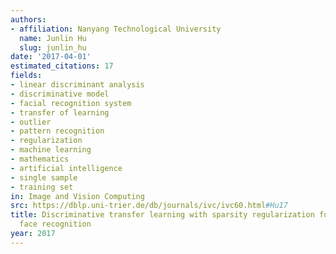 ```yaml
---
authors:
- affiliation: Nanyang Technological University
  name: Junlin Hu
  slug: junlin_hu
date: '2017-04-01'
estimated_citations: 17
fields:
- linear discriminant analysis
- discriminative model
- facial recognition system
- transfer of learning
- outlier
- pattern recognition
- regularization
- machine learning
- mathematics
- artificial intelligence
- single sample
- training set
in: Image and Vision Computing
src: https://dblp.uni-trier.de/db/journals/ivc/ivc60.html#Hu17
title: Discriminative transfer learning with sparsity regularization for single-sample
  face recognition
year: 2017
---
```

